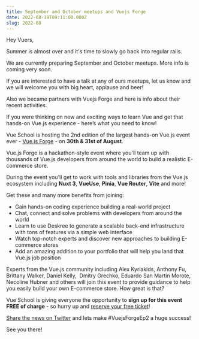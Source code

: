 ```yaml
---
title: September and October meetups and Vuejs Forge
date: 2022-08-19T09:11:00.000Z
slug: 2022-08
---
```


Hey Vuers,

Summer is almost over and it's time to slowly go back into regular rails.

We are currently preparing September and October meetups. More info is coming very soon.

If you are interested to have a talk at any of ours meetups, let us know and we will welcome you with big heart, applause and beer!

Also we became partners with Vuejs Forge and here is info about their recent activities.


If you were thinking on new and exciting ways to learn Vue and get that hands-on Vue.js experience - here&rsquo;s what you need to know!

Vue School is hosting the 2nd edition of the largest hands-on Vue.js event ever - [Vue.js Forge](https://vuejsforge.com/?utm_source=VuejsBerlinmeetup&utm_medium=newsletter&utm_campaign=community) - on **30th & 31st of August**. 

Vue.js Forge is a hackathon-style event where you'll team up with thousands of Vue.js developers from around the world to build a realistic E-commerce store.

During the event you'll get to work with tools and libraries from the Vue.js ecosystem including **Nuxt 3**, **VueUse**, **Pinia**, **Vue Router**, **Vite** and more!

Get these and many more benefits from joining:

 * Gain hands-on coding experience building a real-world project
 * Chat, connect and solve problems with developers from around the world
 * Learn to use Deskree to generate a scalable back-end infrastructure with tons of features via a simple web interface
 * Watch top-notch experts and discover new approaches to building E-commerce stores
 * Add an amazing addition to your portfolio that will help you land that Vue.js job position

Experts from the Vue.js community including Alex Kyriakids, Anthony Fu, Brittany Walker, Daniel Kelly, &nbsp;Dmitry Grechko, Eduardo San Martin Morote, Necoline Hubner and others will join this event to provide guidance to help you easily build your own E-commerce store. How great is that?

Vue School is giving everyone the opportunity to **sign up for this event FREE of charge** - so hurry up and [reserve your free ticket](https://vuejsforge.com/?utm_source=VuejsBerlinmeetup&utm_medium=newsletter&utm_campaign=community)!

[Share the news on Twitter](https://twitter.com/intent/tweet?text=I%27m%20joining%20%40vuejsforge%20%26%20%40deskree_backend%20to%20learn%20how%20to%20build%20a%20full%20e-commerce%20site%20in%20just%20two%20days%20with%20%23VuejsForgeEp2!%0A%0AI%27ll%20be%20guided%20by%20industry%20experts%20%26%20joined%20by%201000s%20of%20devs%20from%20around%20the%20world%20as%20I%20get%20hands-on%20experience.%20%0A%0AJoin%20for%20FREE%20https%3A//vuejsforge.com/) and lets make #VuejsForgeEp2 a huge success!

See you there!
